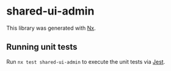 # shared-ui-admin

This library was generated with [Nx](https://nx.dev).

## Running unit tests

Run `nx test shared-ui-admin` to execute the unit tests via [Jest](https://jestjs.io).

